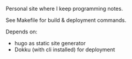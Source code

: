Personal site where I keep programming notes.

See Makefile for build & deployment commands.

Depends on:
  - hugo as static site generator
  - Dokku (with cli installed) for deployment
